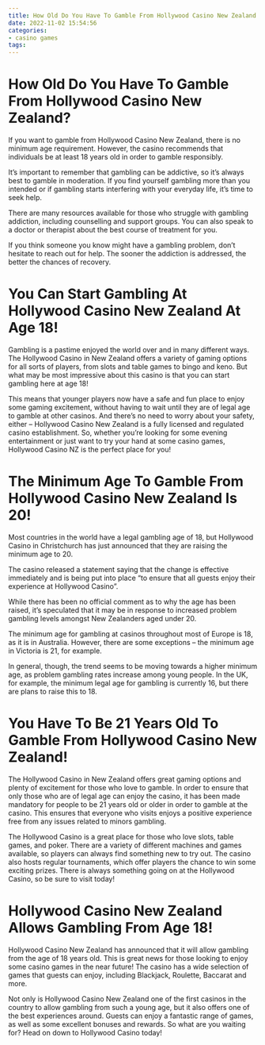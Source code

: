 ```yaml
---
title: How Old Do You Have To Gamble From Hollywood Casino New Zealand
date: 2022-11-02 15:54:56
categories:
- casino games
tags:
---
```



#  How Old Do You Have To Gamble From Hollywood Casino New Zealand?

If you want to gamble from Hollywood Casino New Zealand, there is no minimum age requirement. However, the casino recommends that individuals be at least 18 years old in order to gamble responsibly.

It’s important to remember that gambling can be addictive, so it’s always best to gamble in moderation. If you find yourself gambling more than you intended or if gambling starts interfering with your everyday life, it’s time to seek help.

There are many resources available for those who struggle with gambling addiction, including counselling and support groups. You can also speak to a doctor or therapist about the best course of treatment for you.

If you think someone you know might have a gambling problem, don’t hesitate to reach out for help. The sooner the addiction is addressed, the better the chances of recovery.

#  You Can Start Gambling At Hollywood Casino New Zealand At Age 18!

Gambling is a pastime enjoyed the world over and in many different ways. The Hollywood Casino in New Zealand offers a variety of gaming options for all sorts of players, from slots and table games to bingo and keno. But what may be most impressive about this casino is that you can start gambling here at age 18!

This means that younger players now have a safe and fun place to enjoy some gaming excitement, without having to wait until they are of legal age to gamble at other casinos. And there’s no need to worry about your safety, either – Hollywood Casino New Zealand is a fully licensed and regulated casino establishment. So, whether you’re looking for some evening entertainment or just want to try your hand at some casino games, Hollywood Casino NZ is the perfect place for you!

#  The Minimum Age To Gamble From Hollywood Casino New Zealand Is 20!

Most countries in the world have a legal gambling age of 18, but Hollywood Casino in Christchurch has just announced that they are raising the minimum age to 20.

The casino released a statement saying that the change is effective immediately and is being put into place “to ensure that all guests enjoy their experience at Hollywood Casino”.

While there has been no official comment as to why the age has been raised, it’s speculated that it may be in response to increased problem gambling levels amongst New Zealanders aged under 20.

The minimum age for gambling at casinos throughout most of Europe is 18, as it is in Australia. However, there are some exceptions – the minimum age in Victoria is 21, for example.

In general, though, the trend seems to be moving towards a higher minimum age, as problem gambling rates increase among young people. In the UK, for example, the minimum legal age for gambling is currently 16, but there are plans to raise this to 18.

#  You Have To Be 21 Years Old To Gamble From Hollywood Casino New Zealand!

The Hollywood Casino in New Zealand offers great gaming options and plenty of excitement for those who love to gamble. In order to ensure that only those who are of legal age can enjoy the casino, it has been made mandatory for people to be 21 years old or older in order to gamble at the casino. This ensures that everyone who visits enjoys a positive experience free from any issues related to minors gambling.

The Hollywood Casino is a great place for those who love slots, table games, and poker. There are a variety of different machines and games available, so players can always find something new to try out. The casino also hosts regular tournaments, which offer players the chance to win some exciting prizes. There is always something going on at the Hollywood Casino, so be sure to visit today!

#  Hollywood Casino New Zealand Allows Gambling From Age 18!

Hollywood Casino New Zealand has announced that it will allow gambling from the age of 18 years old. This is great news for those looking to enjoy some casino games in the near future! The casino has a wide selection of games that guests can enjoy, including Blackjack, Roulette, Baccarat and more.

Not only is Hollywood Casino New Zealand one of the first casinos in the country to allow gambling from such a young age, but it also offers one of the best experiences around. Guests can enjoy a fantastic range of games, as well as some excellent bonuses and rewards. So what are you waiting for? Head on down to Hollywood Casino today!